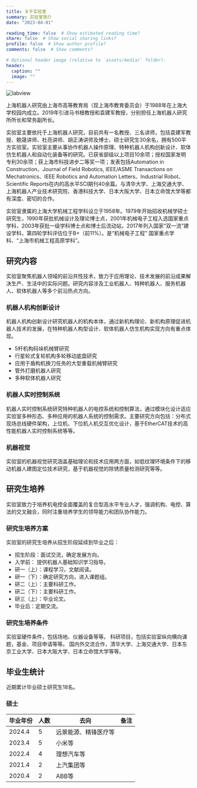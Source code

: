 ```yaml
---
title: 关于实验室
summary: 实验室简介
date: "2023-04-01"

reading_time: false  # Show estimated reading time?
share: false  # Show social sharing links?
profile: false  # Show author profile?
comments: false  # Show comments?

# Optional header image (relative to `assets/media/` folder).
header:
  caption: ""
  image: ""
---
```


![labview](pan_view.jpg)


上海机器人研究由上海市高等教育局（现上海市教育委员会）于1988年在上海大学校园内成立。2019年引进马书根教授和袁建军教授，分别担任上海机器人研究所所长和常务副所长。

实验室主要依托于上海机器人研究，目前共有一名教授、三名讲师，包括袁建军教授、鲍晟讲师、杜亮讲师、胡正涛讲师及博士、硕士研究生30余名，拥有500平方实验室。实验室主要从事协作机器人操作原理、特种机器人机构创新设计、软体仿生机器人和自动化装备等的研究。已获省部级以上项目10余项；授权国家发明专利30余项；获上海市科技进步二等奖一项；发表包括Automation in Construction、Journal of Field Robotics, IEEE/ASME Transactions on Mechatronics、IEEE Robotics and Automation Letters、Industrial Robot、Scientific Reports在内的高水平SCI期刊40余篇。与清华大学、上海交通大学、上海机器人产业技术研究院、香港科技大学、日本大阪大学、日本立命馆大学等都有深度、密切的合作。


实验室隶属的上海大学机械工程学科设立于1958年。1979年开始招收机械学硕士研究生，1990年获批机械设计及理论博士点，2001年机械电子工程入选国家重点学科，2003年获批一级学科博士点和博士后流动站，2017年列入国家“双一流”建设学科，第四轮学科评估位于B+（前11%）。是“机械电子工程” 国家重点学科、“上海市机械工程高原学科”。


## 研究内容

实验室聚焦机器人领域的前沿共性技术，致力于应用理论、技术发展的前沿成果解决生产、生活中的实际问题。研究内容涉及工业机器人、特种机器人、服务机器人、软体机器人等多个前沿热点方向。

### 机器人机构创新设计

机器人机构创新设计研究机器人的机构本体，通过新机构理论、新机构原理促进机器人技术的发展，在特种机器人构型设计、软体机器人仿生机构实现方向有重点体现。

- 5杆机构码垛机械臂研究
- 行星轮式复轮机构多轮移动底盘研究
- 应用于盾构机换刀任务的大型重载机械臂研究
- 管外打磨机器人研究
- 多种软体机器人研究

### 机器人实时控制系统

机器人实时控制系统研究特种机器人的电控系统和控制算法，通过模块化设计适应实验室多种形态、多种应用的机器人系统的控制需求。主要研究方向包括：分布式现场总线硬件架构，上位机、下位机人机交互优化设计，基于EtherCAT技术的高性能机器人实时控制系统等等。

### 机器视觉

实验室的机器视觉研究涵盖基础理论和技术应用两方面，如低纹理环境条件下的移动机器人建图定位技术研究，基于机器视觉的除锈质量检测研究等等。


## 研究生培养

实验室致力于培养机电控全面覆盖的复合型高水平专业人才，强调机构、电控、算法的交叉融合，同时注重培养学生的领导能力和团队协作能力。

### 研究生培养方案

实验室的研究生培养从招生阶段延续到毕业之后：

- 招生阶段：面试交流，确定发展方向。
- 入学前： 提供机器人基础知识学习指导。
- 研一（上）：课程学习，文献阅读。
- 研一（下）：确定研究方向，进入课题组。
- 研二（上）：主要科研工作。
- 研二（下）：主要科研工作。
- 研三（上）：毕业论文。
- 毕业后：定期交流。

### 研究生培养条件

实验室硬件条件，包括场地、仪器设备等等。
科研项目，包括实验室纵向横向课题，基金、项目申请等等。
国内外交流合作，清华大学、上海交通大学、日本东京工业大学、日本大阪大学、日本立命馆大学等等。


## 毕业生统计

近期累计毕业硕士研究生18名。

### 硕士

| 毕业年份   |  人数      |     去向   |  备注     |
| --------- | ---------- | ---------- | --------- |
| 2024.4   |       5     | 远景能源、精锋医疗等   |     |
| 2023.4   |       5     | 小米等   |     |
| 2022.4   |       4     | 理想汽车等   |     |
| 2021.4   |       2     | 上汽集团等   |     |
| 2020.4   |       2     | ABB等       |     |